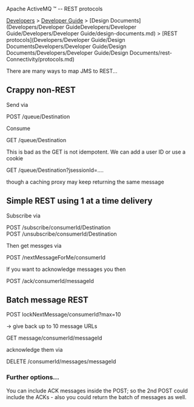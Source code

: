 Apache ActiveMQ ™ -- REST protocols 

[Developers](developers.md) > [Developer Guide](DevelopersDevelopers/Developers/developer-guide.md) > [Design Documents](Developers/Developer GuideDevelopers/Developer Guide/Developers/Developer Guide/design-documents.md) > [REST protocols](Developers/Developer Guide/Design DocumentsDevelopers/Developer Guide/Design Documents/Developers/Developer Guide/Design Documents/rest-Connectivity/protocols.md)


There are many ways to map JMS to REST...

Crappy non-REST
---------------

Send via

POST /queue/Destination

Consume

GET /queue/Destination

This is bad as the GET is not idempotent. We can add a user ID or use a cookie

GET /queue/Destination?jsessionId=....

though a caching proxy may keep returning the same message

Simple REST using 1 at a time delivery
--------------------------------------

Subscribe via

POST /subscribe/consumerId/Destination  
POST /unsubscribe/consumerId/Destination

Then get messges via

POST /nextMessageForMe/consumerId

If you want to acknowledge messages you then

POST /ack/consumerId/messageId

Batch message REST
------------------

POST lockNextMessage/consumerId?max=10 

-\> give back up to 10 message URLs

GET message/consumerId/messageId

acknowledge them via

DELETE /consumerId/messages/messageId

### Further options...

You can include ACK messages inside the POST; so the 2nd POST could include the ACKs - also you could return the batch of messages as well.

